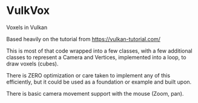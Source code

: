 # VulkVox
Voxels in Vulkan

Based heavily on the tutorial from https://vulkan-tutorial.com/

This is most of that code wrapped into a few classes, with a few additional classes to represent a Camera and Vertices, implemented into a loop, to draw voxels (cubes). 

There is ZERO optimization or care taken to implement any of this efficiently, but it could be used as a foundation or example and built upon.

There is basic camera movement support with the mouse (Zoom, pan).

